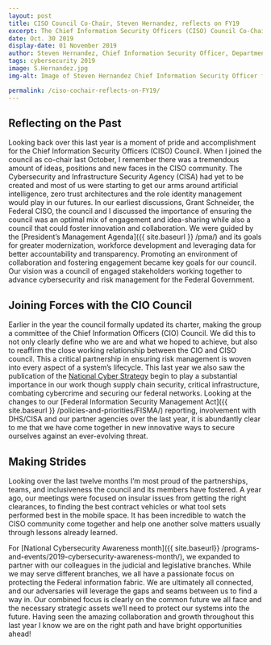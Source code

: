 ```yaml
---
layout: post
title: CISO Council Co-Chair, Steven Hernandez, reflects on FY19
excerpt: The Chief Information Security Officers (CISO) Council Co-Chair, Steven Hernandez, reflects on FY19
date: Oct. 30 2019
display-date: 01 November 2019
author: Steven Hernandez, Chief Information Security Officer, Department of Education 
tags: cybersecurity 2019
image: S.Hernandez.jpg
img-alt: Image of Steven Hernandez Chief Information Security Officer for the Department of Education

permalink: /ciso-cochair-reflects-on-FY19/
---
```

## Reflecting on the Past ##
Looking back over this last year is a moment of pride and accomplishment for the Chief Information Security Officers (CISO) Council.  When I joined the council as co-chair last October, I remember there was a tremendous amount of ideas, positions and new faces in the CISO community. The Cybersecurity and Infrastructure Security Agency (CISA) had yet to be created and most of us were starting to get our arms around artificial intelligence, zero trust architectures and the role identity management would play in our futures. In our earliest discussions, Grant Schneider, the Federal CISO, the council and I discussed the importance of ensuring the council was an optimal mix of engagement and idea-sharing while also a council that could foster innovation and collaboration.  We were guided by the [President’s Management Agenda]({{ site.baseurl }} /pma/) and its goals for greater modernization, workforce development and leveraging data for better accountability and transparency. Promoting an environment of collaboration and fostering engagement became key goals for our council.  Our vision was a council of engaged stakeholders working together to advance cybersecurity and risk management for the Federal Government.

## Joining Forces with the CIO Council ##
Earlier in the year the council formally updated its charter, making the group a committee of the Chief Information Officers (CIO) Council.  We did this to not only clearly define who we are and what we hoped to achieve, but also to reaffirm the close working relationship between the CIO and CISO council. This a critical partnership in ensuring risk management is woven into every aspect of a system’s lifecycle. This last year we also saw the publication of the [National Cyber Strategy](https://www.whitehouse.gov/wp-content/uploads/2018/09/National-Cyber-Strategy.pdf) begin to play a substantial importance in our work though supply chain security, critical infrastructure, combating cybercrime and securing our federal networks. Looking at the changes to our [Federal Information Security Management Act]({{ site.baseurl }} /policies-and-priorities/FISMA/) reporting, involvement with DHS/CISA and our partner agencies over the last year, it is abundantly clear to me that we have come together in new innovative ways to secure ourselves against an ever-evolving threat.

## Making Strides ##
Looking over the last twelve months I’m most proud of the partnerships, teams, and inclusiveness the council and its members have fostered. A year ago, our meetings were focused on insular issues from getting the right clearances, to finding the best contract vehicles or what tool sets performed best in the mobile space.  It has been incredible to watch the CISO community come together and help one another solve matters usually through lessons already learned.  

For [National Cybersecurity Awareness month]({{ site.baseurl}} /programs-and-events/2019-cybersecurity-awareness-month/), we expanded to partner with our colleagues in the judicial and legislative branches.  While we may serve different branches, we all have a passionate focus on protecting the Federal information fabric.  We are ultimately all connected, and our adversaries will leverage the gaps and seams between us to find a way in. Our combined focus is clearly on the common future we all face and the necessary strategic assets we’ll need to protect our systems into the future.  Having seen the amazing collaboration and growth throughout this last year I know we are on the right path and have bright opportunities ahead!
